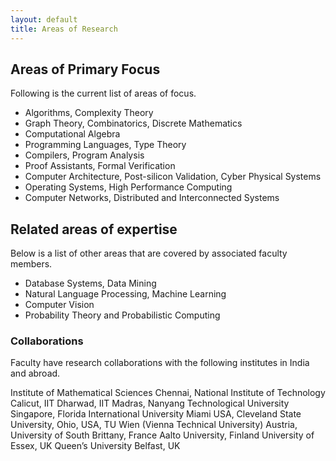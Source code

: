 ```yaml
---
layout: default
title: Areas of Research
---
```


## Areas of Primary Focus
Following is the current list of areas of focus. 

* Algorithms, Complexity Theory
* Graph Theory, Combinatorics, Discrete Mathematics
* Computational Algebra
* Programming Languages, Type Theory
* Compilers, Program Analysis
* Proof Assistants, Formal Verification
* Computer Architecture, Post-silicon Validation, Cyber Physical Systems
* Operating Systems, High Performance Computing
* Computer Networks, Distributed and Interconnected Systems

## Related areas of expertise
Below is a list of other areas that are covered by associated faculty members.

* Database Systems, Data Mining
* Natural Language Processing, Machine Learning
* Computer Vision
* Probability Theory and Probabilistic Computing



<!--
### Theoretical Computer Science 
  * Combinatorics, Graph theory, Algorithms, Data structures, Type theory, Logic and Complexity theory.
  * **Faculty** - Deepak Rajendraprasad, Jasine Babu, Krishnamoorthy Dinesh, Krithika Ramaswamy, Piyush P Kurur


### Systems and Software
  * Computer Architecture, Operating Systems, Compilers and Programming Languages, Cyber Security, IoT, Distributed systems,  High performance computing.
  * **Faculty** - Piyush P Kurur, Sandeep Chandran, Satyajit Das, Unnikrishnan Cheramangalath, Vivek Chaturvedi, Albert Sunny

### Artificial Intelligence and Machine Learning
  * Kernel Learning, Multi-view Learning, Optimization, Natural Language Processing, Information Retrieval, AI on Edge.
  * **Faculty** - Koninika Pal, Sahely Bhadra, Satyajit Das
-->

### Collaborations
Faculty have research collaborations with the following institutes in India and abroad.

Institute of Mathematical Sciences Chennai, National Institute of Technology Calicut, IIT Dharwad, IIT Madras, Nanyang Technological University Singapore, Florida International University Miami USA, Cleveland State University, Ohio, USA, TU Wien (Vienna Technical University) Austria, University of South Brittany, France Aalto University, Finland University of Essex, UK Queen’s University Belfast, UK


